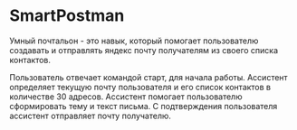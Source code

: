 # SmartPostman
Умный почтальон - это навык, который помогает пользователю создавать и отправлять яндекс почту получателям из своего списка контактов.

Пользователь отвечает командой старт, для начала работы. Ассистент определяет текущую почту пользователя и его список контактов в количестве 30 адресов. Ассистент помогает пользователю сформировать тему и текст письма. С подтверждения пользователя ассистент отправляет почту получателю. 
